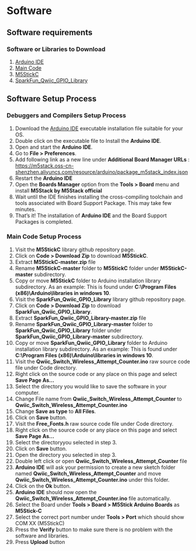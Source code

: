 # Software

## Software requirements  

### Software or Libraries to Download

  1. [Arduino IDE](https://www.arduino.cc/en/software)
  2. [Main Code](./Code/)
  3. [M5StickC](https://github.com/m5stack/M5StickC)
  4. [SparkFun_Qwiic_GPIO_Library](https://github.com/sparkfun/SparkFun_Qwiic_GPIO_Library)

## Software Setup Process

### Debuggers and Compilers Setup Process

  1. Download the [Arduino IDE](https://www.arduino.cc/en/software) executable installation file suitable for your OS.
  2. Double click on the executable file to Install the **Arduino IDE**.
  3. Open and start the **Arduino IDE**.
  4. Go to **File > Preferences**.
  5. Add following link as a new line under **Additional Board Manager URLs** : https://m5stack.oss-cn-shenzhen.aliyuncs.com/resource/arduino/package_m5stack_index.json
  6. Restart the **Arduino IDE**
  7. Open the **Boards Manager** option from the **Tools > Board** menu and install **M5Stack by M5Stack official**
  8. Wait until the IDE finishes installing the cross-compiling toolchain and tools associated with Board Support Package. This may take few minutes.
  9. That’s it! The installation of **Arduino IDE** and the Board Support Packages is completed.

### Main Code Setup Process

  1. Visit the **M5StickC** library github repository page.
  2. Click on **Code > Download Zip** to download **M5StickC**.
  3. Extract **M5StickC-master.zip** file
  4. Rename **M5StickC-master** folder to **M5StickC** folder under **M5StickC-master** subdirectory. 
  5. Copy or move **M5StickC** folder to Arduino installation library subdirectory. As an example: This is found under **C:\Program Files (x86)\Arduino\libraries in windows 10**.
  6. Visit the **SparkFun_Qwiic_GPIO_Library** library github repository page.
  7. Click on **Code > Download Zip** to download **SparkFun_Qwiic_GPIO_Library**.
  8. Extract **SparkFun_Qwiic_GPIO_Library-master.zip** file
  9. Rename **SparkFun_Qwiic_GPIO_Library-master** folder to **SparkFun_Qwiic_GPIO_Library** folder under **SparkFun_Qwiic_GPIO_Library-master** subdirectory. 
  10. Copy or move **SparkFun_Qwiic_GPIO_Library** folder to Arduino installation library subdirectory. As an example: This is found under **C:\Program Files (x86)\Arduino\libraries in windows 10**.
  11. Visit the **Qwiic_Switch_Wireless_Attempt_Counter.ino** raw source code file under Code directory.
  12. Right click on the source code or any place on this page and select **Save Page As…**
  13. Select the directory you would like to save the software in your computer. 
  14. Change File name from **Qwiic_Switch_Wireless_Attempt_Counter** to **Qwiic_Switch_Wireless_Attempt_Counter.ino**
  15. Change **Save as type** to **All Files**.
  16. Click on **Save** button.
  17. Visit the **Free_Fonts.h** raw source code file under Code directory.
  18. Right click on the source code or any place on this page and select **Save Page As…**
  19. Select the directoryyou selected in step 3.
  20. Click on **Save** button.
  21. Open the directory you selected in step 3.
  22. Double left click or open **Qwiic_Switch_Wireless_Attempt_Counter** file
  23. **Arduino IDE** will ask your permission to create a new sketch folder named **Qwiic_Switch_Wireless_Attempt_Counter** and move **Qwiic_Switch_Wireless_Attempt_Counter.ino** under this folder.
  24. Click on the **Ok** button. 
  25. **Arduino IDE** should now open the **Qwiic_Switch_Wireless_Attempt_Counter.ino** file automatically.
  26. Select the Board under **Tools > Board > M5Stick Arduino Boards** as **M5Stick-C**
  27. Select the correct port number under **Tools > Port** which should show COM XX (M5StickC) 
  28. Press the **Verify** button to make sure there is no problem with the software and libraries. 
  29. Press **Upload** button 


